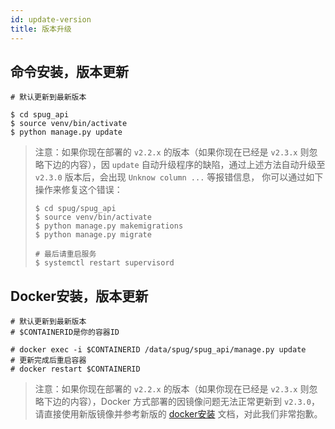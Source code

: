 ```yaml
---
id: update-version
title: 版本升级
---
```

## 命令安装，版本更新
```
# 默认更新到最新版本

$ cd spug_api
$ source venv/bin/activate
$ python manage.py update

```

> 注意：如果你现在部署的 `v2.2.x` 的版本（如果你现在已经是 `v2.3.x` 则忽略下边的内容），因 `update` 自动升级程序的缺陷，通过上述方法自动升级至 `v2.3.0` 版本后，会出现 `Unknow column ...` 等报错信息，
>你可以通过如下操作来修复这个错误：
> ```shell script
> $ cd spug/spug_api
> $ source venv/bin/activate
> $ python manage.py makemigrations
> $ python manage.py migrate
> 
> # 最后请重启服务
> $ systemctl restart supervisord
> ```

## Docker安装，版本更新
```
# 默认更新到最新版本
# $CONTAINERID是你的容器ID

# docker exec -i $CONTAINERID /data/spug/spug_api/manage.py update 
# 更新完成后重启容器
# docker restart $CONTAINERID
```

> 注意：如果你现在部署的 `v2.2.x` 的版本（如果你现在已经是 `v2.3.x` 则忽略下边的内容），Docker 方式部署的因镜像问题无法正常更新到 `v2.3.0`，请直接使用新版镜像并参考新版的 [docker安装](/docs/install-docker) 文档，对此我们非常抱歉。